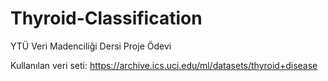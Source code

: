 # Thyroid-Classification

 YTÜ Veri Madenciliği Dersi Proje Ödevi
 
 Kullanılan veri seti: https://archive.ics.uci.edu/ml/datasets/thyroid+disease
 


